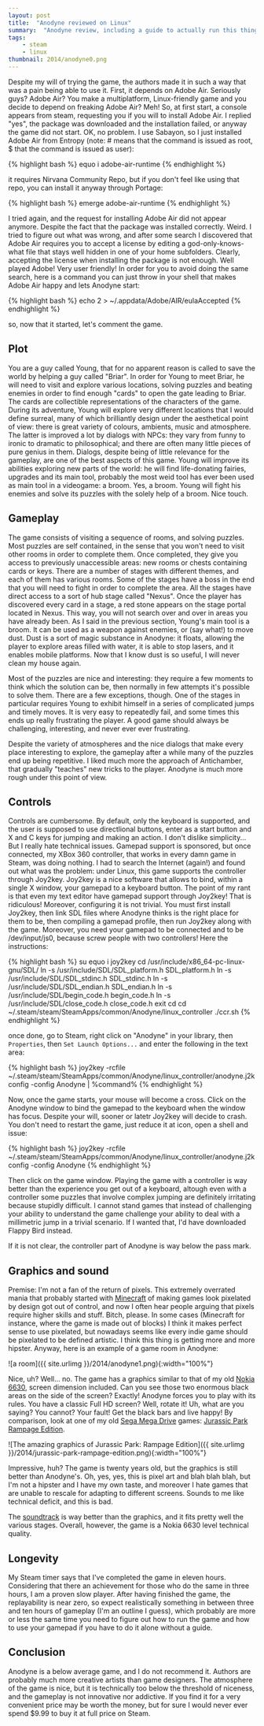 ```yaml
---
layout: post
title:  "Anodyne reviewed on Linux"
summary:  "Anodyne review, including a guide to actually run this thing on Linux."
tags:
    - steam
    - linux
thumbnail: 2014/anodyne0.png
---
```


Despite my will of trying the game, the authors made it in such a way that was a pain being able to use it. First, it depends on Adobe Air. Seriously guys? Adobe Air? You make a multiplatform, Linux-friendly game and you decide to depend on freaking Adobe Air? Meh! So, at first start, a console appears from steam, requesting you if you will to install Adobe Air. I replied "yes", the package was downloaded and the installation failed, or anyway the game did not start. OK, no problem. I use Sabayon, so I just installed Adobe Air from Entropy (note: # means that the command is issued as root, $ that the command is issued as user):

{% highlight bash %}
equo i adobe-air-runtime
{% endhighlight %}

it requires Nirvana Community Repo, but if you don't feel like using that repo, you can install it anyway through Portage:

{% highlight bash %}
emerge adobe-air-runtime
{% endhighlight %}

I tried again, and the request for installing Adobe Air did not appear anymore. Despite the fact that the package was installed correctly. Weird. I tried to figure out what was wrong, and after some search I discovered that Adobe Air requires you to accept a license by editing a god-only-knows-what file that stays well hidden in one of your home subfolders. Clearly, accepting the license when installing the package is not enough. Well played Adobe! Very user friendly! In order for you to avoid doing the same search, here is a command you can just throw in your shell that makes Adobe Air happy and lets Anodyne start:

{% highlight bash %}
echo 2 > ~/.appdata/Adobe/AIR/eulaAccepted
{% endhighlight %}

so, now that it started, let's comment the game.

## Plot

You are a guy called Young, that for no apparent reason is called to save the world by helping a guy called "Briar". In order for Young to meet Briar, he will need to visit and explore various locations, solving puzzles and beating enemies in order to find enough "cards" to open the gate leading to Briar. The cards are collectible representations of the characters of the game. During its adventure, Young will explore very different locations that I would define surreal, many of which brilliantly design under the aesthetical point of view: there is great variety of colours, ambients, music and atmosphere. The latter is improved a lot by dialogs with NPCs: they vary from funny to ironic to dramatic to philosophical; and there are often many little pieces of pure genius in them. Dialogs, despite being of little relevance for the gameplay, are one of the best aspects of this game. Young will improve its abilities exploring new parts of the world: he will find life-donating fairies, upgrades and its main tool, probably the most weid tool has ever been used as main tool in a videogame: a broom. Yes, a broom. Young will fight his enemies and solve its puzzles with the solely help of a broom. Nice touch.

## Gameplay

The game consists of visiting a sequence of rooms, and solving puzzles. Most puzzles are self contained, in the sense that you won't need to visit other rooms in order to complete them. Once completed, they give you access to previously unaccessible areas: new rooms or chests containing cards or keys. There are a number of stages with different themes, and each of them has various rooms. Some of the stages have a boss in the end that you will need to fight in order to complete the area. All the stages have direct access to a sort of hub stage called "Nexus". Once the player has discovered every card in a stage, a red stone appears on the stage portal located in Nexus. This way, you will not search over and over in areas you have already been. As I said in the previous section, Young's main tool is a broom. It can be used as a weapon against enemies, or (say what!) to move dust. Dust is a sort of magic substance in Anodyne: it floats, allowing the player to explore areas filled with water, it is able to stop lasers, and it enables mobile platforms. Now that I know dust is so useful, I will never clean my house again.

Most of the puzzles are nice and interesting: they require a few moments to think which the solution can be, then normally in few attempts it's possible to solve them. There are a few exceptions, though. One of the stages in particular requires Young to exhibit himself in a series of complicated jumps and timely moves. It is very easy to repeatedly fail, and some times this ends up really frustrating the player. A good game should always be challenging, interesting, and never ever ever frustrating.

Despite the variety of atmospheres and the nice dialogs that make every place interesting to explore, the gameplay after a while many of the puzzles end up being repetitive. I liked much more the approach of Antichamber, that gradually "teaches" new tricks to the player. Anodyne is much more rough under this point of view.

## Controls

Controls are cumbersome. By default, only the keyboard is supported, and the user is supposed to use directlional buttons, enter as a start button and X and C keys for jumping and making an action. I don't dislike simplicity... But I really hate technical issues. Gamepad support is sponsored, but once connected, my XBox 360 controller, that works in every damn game in Steam, was doing nothing. I had to search the Internet (again!) and found out what was the problem: under Linux, this game supports the controller through Joy2key. Joy2key is a nice software that allows to bind, within a single X window, your gamepad to a keyboard button. The point of my rant is that even my text editor have gamepad support through Joy2key! That is ridiculous! Moreover, configuring it is not trivial. You must first install Joy2key, then link SDL files where Anodyne thinks is the right place for them to be, then compiling a gamepad profile, then run Joy2key along with the game. Moreover, you need your gamepad to be connected and to be /dev/input/js0, because screw people with two controllers! Here the instructions:

{% highlight bash %}
su
equo i joy2key
cd /usr/include/x86_64-pc-linux-gnu/SDL/
ln -s /usr/include/SDL/SDL_platform.h SDL_platform.h
ln -s /usr/include/SDL/SDL_stdinc.h SDL_stdinc.h
ln -s /usr/include/SDL/SDL_endian.h SDL_endian.h
ln -s /usr/include/SDL/begin_code.h begin_code.h
ln -s /usr/include/SDL/close_code.h close_code.h
exit
cd cd ~/.steam/steam/SteamApps/common/Anodyne/linux_controller
./ccr.sh
{% endhighlight %}

once done, go to Steam, right click on "Anodyne" in your library, then ``Properties``, then ``Set Launch Options...`` and enter the following in the text area:

{% highlight bash %}
joy2key -rcfile ~/.steam/steam/SteamApps/common/Anodyne/linux_controller/anodyne.j2kconfig -config Anodyne | %command%
{% endhighlight %}

Now, once the game starts, your mouse will become a cross. Click on the Anodyne window to bind the gamepad to the keyboard when the window has focus. Despite your will, sooner or latetr Joy2key will decide to crash. You don't need to restart the game, just reduce it at icon, open a shell and issue:

{% highlight bash %}
joy2key -rcfile ~/.steam/steam/SteamApps/common/Anodyne/linux_controller/anodyne.j2kconfig -config Anodyne
{% endhighlight %}

Then click on the game window. Playing the game with a controller is way better than the experience you get out of a keyboard, altough even with a controller some puzzles that involve complex jumping are definitely irritating because stupidly difficult. I cannot stand games that instead of challenging your ability to understand the game challenge your ability to deal with a millimetric jump in a trivial scenario. If I wanted that, I'd have downloaded Flappy Bird instead.

If it is not clear, the controller part of Anodyne is way below the pass mark.

## Graphics and sound

Premise: I'm not a fan of the return of pixels. This extremely overrated mania that probably started with  [Minecraft](http://it.wikipedia.org/wiki/Minecraft) of making games look pixelated by design got out of control, and now I often hear people arguing that pixels require higher skills and stuff. Bitch, please. In some cases (Minecraft for instance, where the game is made out of blocks) I think it makes perfect sense to use pixelated, but nowadays seems like every indie game should be pixelated to be defined artistic. I think this thing is getting more and more hipster. Anyway, here is an example of a game room in Anodyne:

![a room]({{ site.urlimg }}/2014/anodyne1.png){:width="100%"}

Nice, uh? Well... no. The game has a graphics similar to that of my old [Nokia 6630](http://en.wikipedia.org/wiki/Nokia_6630), screen dimension included. Can you see those two enormous black areas on the side of the screen? Exactly! Anodyne forces you to play with its rules. You have a classic Full HD screen? Well, rotate it! Uh, what are you saying? You cannot? Your fault! Get the black bars and live happy! By comparison, look at one of my old [Sega Mega Drive](http://it.wikipedia.org/wiki/Sega_Mega_Drive) games: [Jurassic Park Rampage Edition](http://en.wikipedia.org/wiki/Jurassic_Park:_Rampage_Edition).

![The amazing graphics of Jurassic Park: Rampage Edition]({{ site.urlimg }}/2014/jurassic-park-rampage-edition.png){:width="100%"}

Impressive, huh? The game is twenty years old, but the graphics is still better than Anodyne's. Oh, yes, yes, this is pixel art and blah blah blah, but I'm not a hipster and I have my own taste, and moreover I hate games that are unable to rescale for adapting to different screens. Sounds to me like technical deficit, and this is bad.

The [soundtrack](http://www.youtube.com/watch?v=M3YfdhAhCds) is way better than the graphics, and it fits pretty well the various stages. Overall, however, the game is a Nokia 6630 level technical quality.

## Longevity

My Steam timer says that I've completed the game in eleven hours. Considering that there an achievement for those who do the same in three hours, I am a proven slow player. After having finished the game, the replayability is near zero, so expect realistically something in between three and ten hours of gameplay (I'm an outline I guess), which probably are more or less the same time you need to figure out how to run the game and how to use your gamepad if you have to do it alone without a guide.

## Conclusion
Anodyne is a below average game, and I do not recommend it. Authors are probably much more creative artists than game designers. The atmosphere of the game is nice, but it is technically too below the threshold of niceness, and the gameplay is not innovative nor addictive. If you find it for a very convenient price may be worth the money, but for sure I would never ever spend $9.99 to buy it at full price on Steam.
